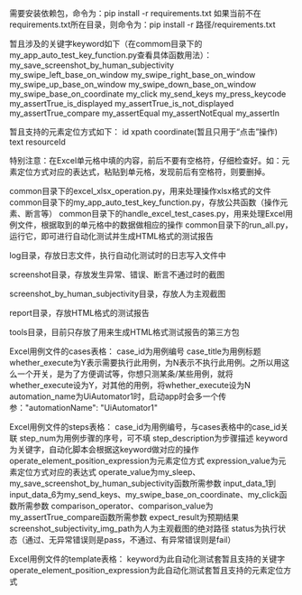 需要安装依赖包，命令为：pip install -r requirements.txt
如果当前不在requirements.txt所在目录，则命令为：pip install -r 路径/requirements.txt

暂且涉及的关键字keyword如下（在commom目录下的my_app_auto_test_key_function.py查看具体函数用法）：
my_save_screenshot_by_human_subjectivity
my_swipe_left_base_on_window
my_swipe_right_base_on_window
my_swipe_up_base_on_window
my_swipe_down_base_on_window
my_swipe_base_on_coordinate
my_click
my_send_keys
my_press_keycode
my_assertTrue_is_displayed
my_assertTrue_is_not_displayed
my_assertTrue_compare
my_assertEqual
my_assertNotEqual
my_assertIn

暂且支持的元素定位方式如下：
id
xpath
coordinate(暂且只用于“点击”操作)   
text
resourceId

特别注意：在Excel单元格中填的内容，前后不要有空格符，仔细检查好。如：元素定位方式对应的表达式，粘贴到单元格，发现前后有空格符，则要删掉。

common目录下的excel_xlsx_operation.py，用来处理操作xlsx格式的文件
common目录下的my_app_auto_test_key_function.py，存放公共函数（操作元素、断言等）
common目录下的handle_excel_test_cases.py，用来处理Excel用例文件，根据取到的单元格中的数据做相应的操作
common目录下的run_all.py，运行它，即可进行自动化测试并生成HTML格式的测试报告

log目录，存放日志文件，执行自动化测试时的日志写入文件中

screenshot目录，存放发生异常、错误、断言不通过时的截图

screenshot_by_human_subjectivity目录，存放人为主观截图

report目录，存放HTML格式的测试报告

tools目录，目前只存放了用来生成HTML格式测试报告的第三方包

Excel用例文件的cases表格：
    case_id为用例编号
    case_title为用例标题
    whether_execute为Y表示需要执行此用例，为N表示不执行此用例。之所以用这么一个开关，是为了方便调试等，你想只测某条/某些用例，就将whether_execute设为Y，对其他的用例，将whether_execute设为N
    automation_name为UiAutomator1时，启动app时会多一个传参："automationName": "UiAutomator1"
    
Excel用例文件的steps表格：
    case_id为用例编号，与cases表格中的case_id关联
    step_num为用例步骤的序号，可不填
    step_description为步骤描述
    keyword为关键字，自动化脚本会根据这keyword做对应的操作
    operate_element_position_expression为元素定位方式
    expression_value为元素定位方式对应的表达式
    operate_value为my_sleep、my_save_screenshot_by_human_subjectivity函数所需参数
    input_data_1到input_data_6为my_send_keys、my_swipe_base_on_coordinate、my_click函数所需参数
    comparison_operator、comparison_value为my_assertTrue_compare函数所需参数
    expect_result为预期结果
    screenshot_subjectivity_img_path为人为主观截图的绝对路径
    status为执行状态（通过、无异常错误则是pass，不通过、有异常错误则是fail）
    
Excel用例文件的template表格：
    keyword为此自动化测试套暂且支持的关键字
    operate_element_position_expression为此自动化测试套暂且支持的元素定位方式


